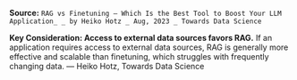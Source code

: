 **Source:** `RAG vs Finetuning — Which Is the Best Tool to Boost Your LLM Application_ _ by Heiko Hotz _ Aug, 2023 _ Towards Data Science`

**Key Consideration: Access to external data sources favors RAG.**
If an application requires access to external data sources, RAG is generally more effective and scalable than finetuning, which struggles with frequently changing data. — Heiko Hotz, Towards Data Science
